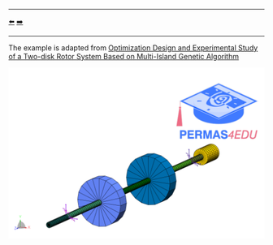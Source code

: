 ***
[⬅️](../0030/README.md "Previous example")
[➡️](../0032/README.md "Next example")
***

The example is adapted from [Optimization Design and Experimental Study of a Two-disk Rotor System Based on Multi-Island Genetic Algorithm](http://dx.doi.org/10.1515/tjj-2017-0010)

![Two-disk rotor system](two_disk_rotor_system.png)

